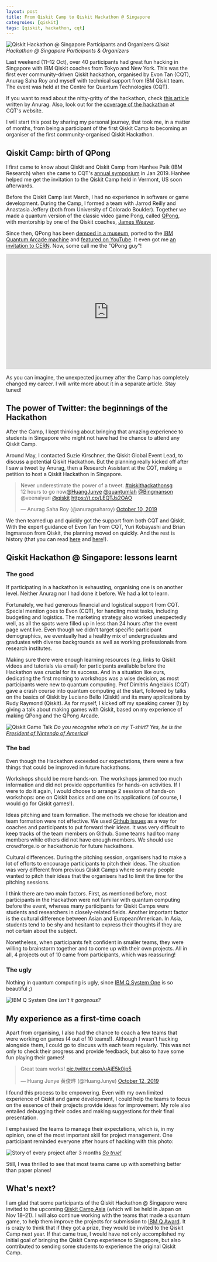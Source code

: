 ```yaml
---
layout: post
title: From Qiskit Camp to Qiskit Hackathon @ Singapore
categroies: [qiskit]
tags: [qiskit, hackathon, cqt]
---
```

![Qiskit Hackathon @ Singapore Participants and Organizers](/images/qiskit_hackathon_sg/group_photo.jpeg)
*Qiskit Hackathon @ Singapore Participants & Organizers*

Last weekend (11–12 Oct), over 40 participants had great fun hacking in Singapore with IBM Qiskit coaches from Tokyo and New York. This was the first ever community-driven Qiskit hackathon, organised by Evon Tan (CQT), Anurag Saha Roy and myself with technical support from IBM Qiskit team. The event was held at the Centre for Quantum Technologies (CQT).

If you want to read about the nitty-gritty of the hackathon, check [this article](https://medium.com/qiskit/roundup-of-qiskit-hackathon-singapore-de651921f2cd) written by Anurag. Also, look out for the [coverage of the hackathon](https://www.quantumlah.org/about/highlight/2019-10-hackathon-quantum-coding) at CQT's website.

I will start this post by sharing my personal journey, that took me, in a matter of months, from being a participant of the first Qiskit Camp to becoming an organiser of the first community-organised Qiskit Hackathon.

## Qiskit Camp: birth of QPong

I first came to know about Qiskit and Qiskit Camp from Hanhee Paik (IBM Research) when she came to CQT's [annual symposium](https://cqt11.quantumlah.org/) in Jan 2019. Hanhee helped me get the invitation to the Qiskit Camp held in Vermont, US soon afterwards.

Before the Qiskit Camp last March, I had no experience in software or game development. During the Camp, I formed a team with Jarrod Reilly and Anastasia Jeffery (both from University of Colorado Boulder). Together we made a quantum version of the classic video game Pong, called [QPong](https://github.com/HuangJunye/QPong), with mentorship by one of the Qiskit coaches, [James Weaver](https://twitter.com/JavaFXpert).

Since then, QPong has been [demoed in a museum](https://twitter.com/JavaFXpert/status/1114626404778426370), ported to the [IBM Quantum Arcade machine](https://twitter.com/HuangJunye/status/1172196396721532928) and [featured on YouTube](https://www.youtube.com/watch?v=a1NZC5rqQD8&list=PLOFEBzvs-Vvp2xg9-POLJhQwtVktlYGbY). It even got me [an invitation to CERN](https://indico.cern.ch/event/838035/). Now, some call me the "QPong guy"!

<div class="iframe-container" style="text-align: center;"><iframe id="frame" width="560" height="315" src="https://www.youtube.com/embed/a1NZC5rqQD8" frameborder="0" allow="accelerometer; autoplay; encrypted-media; gyroscope; picture-in-picture" allowfullscreen></iframe></div>

As you can imagine, the unexpected journey after the Camp has completely changed my career. I will write more about it in a separate article. Stay tuned!

## The power of Twitter: the beginnings of the Hackathon

After the Camp, I kept thinking about bringing that amazing experience to students in Singapore who might not have had the chance to attend any Qiskit Camp.

Around May, I contacted Suzie Kirschner, the Qiskit Global Event Lead, to discuss a potential Qiskit Hackathon. But the planning really kicked off after I saw a tweet by Anurag, then a Research Assistant at the CQT, making a petition to host a Qiskit Hackathon in Singapore.

<blockquote class="twitter-tweet tw-align-center"><p lang="en" dir="ltr">Never underestimate the power of a tweet. <a href="https://twitter.com/hashtag/qiskithackathonsg?src=hash&amp;ref_src=twsrc%5Etfw">#qiskithackathonsg</a><br>12 hours to go now<a href="https://twitter.com/HuangJunye?ref_src=twsrc%5Etfw">@HuangJunye</a> <a href="https://twitter.com/quantumlah?ref_src=twsrc%5Etfw">@quantumlah</a> <a href="https://twitter.com/Bingmanson?ref_src=twsrc%5Etfw">@Bingmanson</a> @veenaiyuri <a href="https://twitter.com/qiskit?ref_src=twsrc%5Etfw">@qiskit</a> <a href="https://t.co/LEQTJs2OAO">https://t.co/LEQTJs2OAO</a></p>&mdash; Anurag Saha Roy (@anuragsaharoy) <a href="https://twitter.com/anuragsaharoy/status/1182277725022609409?ref_src=twsrc%5Etfw">October 10, 2019</a></blockquote> <script async src="https://platform.twitter.com/widgets.js" charset="utf-8"></script>

We then teamed up and quickly got the support from both CQT and Qiskit. With the expert guidance of Evon Tan from CQT, Yuri Kobayashi and Brian Ingmanson from Qiskit, the planning moved on quickly. And the rest is history (that you can read [here](https://medium.com/qiskit/roundup-of-qiskit-hackathon-singapore-de651921f2cd) and [here](https://www.quantumlah.org/about/highlight/2019-10-hackathon-quantum-coding)!).

## Qiskit Hackathon @ Singapore: lessons learnt

### The good

If participating in a hackathon is exhausting, organising one is on another level. Neither Anurag nor I had done it before. We had a lot to learn.

Fortunately, we had generous financial and logistical support from CQT. Special mention goes to Evon (CQT), for handling most tasks, including budgeting and logistics. The marketing strategy also worked unexpectedly well, as all the spots were filled up in less than 24 hours after the event page went live. Even though we didn't target specific participant demographics, we eventually had a healthy mix of undergraduates and graduates with diverse backgrounds as well as working professionals from research institutes.

Making sure there were enough learning resources (e.g. links to Qiskit videos and tutorials via email) for participants available before the Hackathon was crucial for its success. And in a situation like ours, dedicating the first morning to workshops was a wise decision, as most participants were new to quantum computing. Prof Dimitris Angelakis (CQT) gave a crash course into quantum computing at the start, followed by talks on the basics of Qiskit by Luciano Bello (Qiskit) and its many applications by Rudy Raymond (Qiskit). As for myself, I kicked off my speaking career (!) by giving a talk about making games with Qiskit, based on my experience of making QPong and the QPong Arcade.

![Qiskit Game Talk](/images/qiskit_hackathon_sg/qiskit_game_talk.jpeg)
*Do you recognise who's on my T-shirt? Yes, he is the [President of Nintendo of America](https://en.wikipedia.org/wiki/Doug_Bowser)!*

### The bad

Even though the Hackathon exceeded our expectations, there were a few things that could be improved in future hackathons.

Workshops should be more hands-on. The workshops jammed too much information and did not provide opportunities for hands-on activities. If I were to do it again, I would choose to arrange 2 sessions of hands-on workshops: one on Qiskit basics and one on its applications (of course, I would go for Qiskit games!).

Ideas pitching and team formation. The methods we chose for ideation and team formation were not effective. We used [Github issues](https://github.com/qiskit-community/qiskit-hackathon-singapore-19/issues) as a way for coaches and participants to put forward their ideas. It was very difficult to keep tracks of the team members on Github. Some teams had too many members while others did not have enough members. We should use crowdforge.io or hackathon.io for future hackathons.

Cultural differences. During the pitching session, organisers had to make a lot of efforts to encourage participants to pitch their ideas. The situation was very different from previous Qiskit Camps where so many people wanted to pitch their ideas that the organisers had to limit the time for the pitching sessions.

I think there are two main factors. First, as mentioned before, most participants in the Hackathon were not familiar with quantum computing before the event, whereas many participants for Qiskit Camps were students and researchers in closely-related fields. Another important factor is the cultural difference between Asian and European/American. In Asia, students tend to be shy and hesitant to express their thoughts if they are not certain about the subject.

Nonetheless, when participants felt confident in smaller teams, they were willing to brainstorm together and to come up with their own projects. All in all, 4 projects out of 10 came from participants, which was reassuring!

### The ugly

Nothing in quantum computing is ugly, since [IBM Q System One](https://en.wikipedia.org/wiki/IBM_Q_System_One) is so beautiful ;)

![IBM Q System One](/images/qiskit_hackathon_sg/ibm_q_system_one.jpeg)
*Isn't it gorgeous?*

## My experience as a first-time coach

Apart from organising, I also had the chance to coach a few teams that were working on games (4 out of 10 teams!). Although I wasn't hacking alongside them, I could go to discuss with each team regularly. This was not only to check their progress and provide feedback, but also to have some fun playing their games!

<blockquote class="twitter-tweet tw-align-center"><p lang="en" dir="ltr">Great team works! <a href="https://t.co/uAjE5k0ip5">pic.twitter.com/uAjE5k0ip5</a></p>&mdash; Huang Junye 黄俊晔 (@HuangJunye) <a href="https://twitter.com/HuangJunye/status/1183084232232460288?ref_src=twsrc%5Etfw">October 12, 2019</a></blockquote> <script async src="https://platform.twitter.com/widgets.js" charset="utf-8"></script>

I found this process to be empowering. Even with my own limited experience of Qiskit and game development, I could help the teams to focus on the essence of their projects provide ideas for improvement. My role also entailed debugging their codes and making suggestions for their final presentation.

I emphasised the teams to manage their expectations, which is, in my opinion, one of the most important skill for project management. One participant reminded everyone after hours of hacking with this photo:

![Story of every project after 3 months](/images/qiskit_hackathon_sg/story-of-every-project-after-3-months.png)
*[So true!](https://me.me/i/story-of-every-project-after-3-months-initial-work-plan-8321639662484cf399ca13c20567379e)*

Still, I was thrilled to see that most teams came up with something better than paper planes!

## What's next?

I am glad that some participants of the Qiskit Hackathon @ Singapore were invited to the upcoming [Qiskit Camp Asia](https://qiskit.org/events/asia/) (which will be held in Japan on Nov 18–21). I will also continue working with the teams that made a quantum game, to help them improve the projects for submission to [IBM Q Award](https://ibmqawards.com/). It is crazy to think that if they got a prize, they would be invited to the Qiskit Camp next year. If that came true, I would have not only accomplished my initial goal of bringing the Qiskit Camp experience to Singapore, but also contributed to sending some students to experience the original Qiskit Camp.
